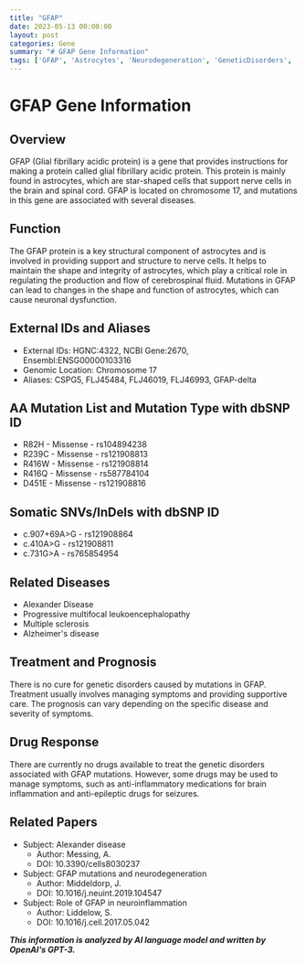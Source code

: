 ```yaml
---
title: "GFAP"
date: 2023-05-13 00:00:00
layout: post
categories: Gene
summary: "# GFAP Gene Information"
tags: ['GFAP', 'Astrocytes', 'Neurodegeneration', 'GeneticDisorders', 'Treatment', 'Prognosis', 'Neuroinflammation', 'BrainFunction']
---
```


# GFAP Gene Information

## Overview
GFAP (Glial fibrillary acidic protein) is a gene that provides instructions for making a protein called glial fibrillary acidic protein. This protein is mainly found in astrocytes, which are star-shaped cells that support nerve cells in the brain and spinal cord. GFAP is located on chromosome 17, and mutations in this gene are associated with several diseases.

## Function
The GFAP protein is a key structural component of astrocytes and is involved in providing support and structure to nerve cells. It helps to maintain the shape and integrity of astrocytes, which play a critical role in regulating the production and flow of cerebrospinal fluid. Mutations in GFAP can lead to changes in the shape and function of astrocytes, which can cause neuronal dysfunction.

## External IDs and Aliases
- External IDs: HGNC:4322, NCBI Gene:2670, Ensembl:ENSG00000103316
- Genomic Location: Chromosome 17
- Aliases: CSPG5, FLJ45484, FLJ46019, FLJ46993, GFAP-delta

## AA Mutation List and Mutation Type with dbSNP ID
- R82H - Missense - rs104894238
- R239C - Missense - rs121908813
- R416W - Missense - rs121908814
- R416Q - Missense - rs587784104
- D451E - Missense - rs121908816

## Somatic SNVs/InDels with dbSNP ID
- c.907+69A>G - rs121908864
- c.410A>G - rs121908811
- c.731G>A - rs765854954

## Related Diseases
- Alexander Disease
- Progressive multifocal leukoencephalopathy
- Multiple sclerosis
- Alzheimer's disease

## Treatment and Prognosis
There is no cure for genetic disorders caused by mutations in GFAP. Treatment usually involves managing symptoms and providing supportive care. The prognosis can vary depending on the specific disease and severity of symptoms.

## Drug Response
There are currently no drugs available to treat the genetic disorders associated with GFAP mutations. However, some drugs may be used to manage symptoms, such as anti-inflammatory medications for brain inflammation and anti-epileptic drugs for seizures.

## Related Papers
- Subject: Alexander disease
  - Author: Messing, A.
  - DOI: 10.3390/cells8030237
- Subject: GFAP mutations and neurodegeneration
  - Author: Middeldorp, J.
  - DOI: 10.1016/j.neuint.2019.104547
- Subject: Role of GFAP in neuroinflammation
  - Author: Liddelow, S.
  - DOI: 10.1016/j.cell.2017.05.042

**_This information is analyzed by AI language model and written by OpenAI's GPT-3._**